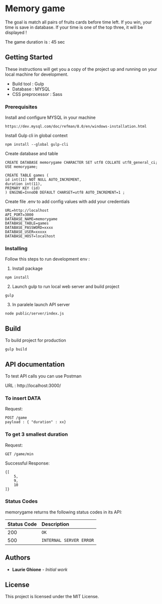 # Memory game

The goal is match all pairs of fruits cards before time left.
If you win, your time is save in database.
If your time is one of the top three, it will be displayed !

The game duration is : 45 sec

## Getting Started

These instructions will get you a copy of the project up and running on your local machine for development.

- Build tool : Gulp
- Database : MYSQL
- CSS preprocessor : Sass

### Prerequisites

Install and configure MYSQL in your machine

```
https://dev.mysql.com/doc/refman/8.0/en/windows-installation.html
```

Install Gulp cli in global context

```
npm install --global gulp-cli
```

Create database and table

```
CREATE DATABASE memorygame CHARACTER SET utf8 COLLATE utf8_general_ci;
USE memorygame;
```

```
CREATE TABLE games (
id int(11) NOT NULL AUTO_INCREMENT,
duration int(11),
PRIMARY KEY (id)
) ENGINE=InnoDB DEFAULT CHARSET=utf8 AUTO_INCREMENT=1 ;
```

Create file .env to add config values with add your credentials

```
URL=http://localhost
API_PORT=3000
DATABASE_NAME=memorygame
DATABASE_TABLE=games
DATABASE_PASSWORD=xxxx
DATABASE_USER=xxxxx
DATABASE_HOST=localhost
```

### Installing

Follow this steps to run development env :

1. Install package

```
npm install
```

2. Launch gulp to run local web server and build project

```
gulp
```

3. In paralele launch API server

```
node public/server/index.js
```

## Build

To build project for production

```
gulp build
```

## API documentation

To test API calls you can use Postman

URL : http://localhost:3000/

### To insert DATA

Request:

```http
POST /game
payload : { "duration" : xx}
```

### To get 3 smallest duration

Request:

```http
GET /game/min
```

Successful Response:

```
{[
    5,
    9,
    10
]}
```

### Status Codes

memorygame returns the following status codes in its API:

| Status Code | Description             |
| :---------- | :---------------------- |
| 200         | `OK`                    |
| 500         | `INTERNAL SERVER ERROR` |

## Authors

- **Laurie Ghione** - _Initial work_

## License

This project is licensed under the MIT License.
